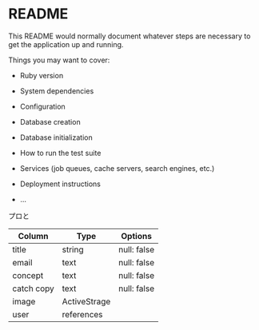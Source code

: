 # README

This README would normally document whatever steps are necessary to get the
application up and running.

Things you may want to cover:

* Ruby version

* System dependencies

* Configuration

* Database creation

* Database initialization

* How to run the test suite

* Services (job queues, cache servers, search engines, etc.)

* Deployment instructions

* ...

プロと

| Column    | Type         | Options     |
| --------  | ------       | ----------- |
| title     | string       | null: false |
| email     | text         | null: false |
| concept   | text         | null: false |
| catch copy| text         | null: false |
| image     | ActiveStrage |             |
| user      | references   |             |
